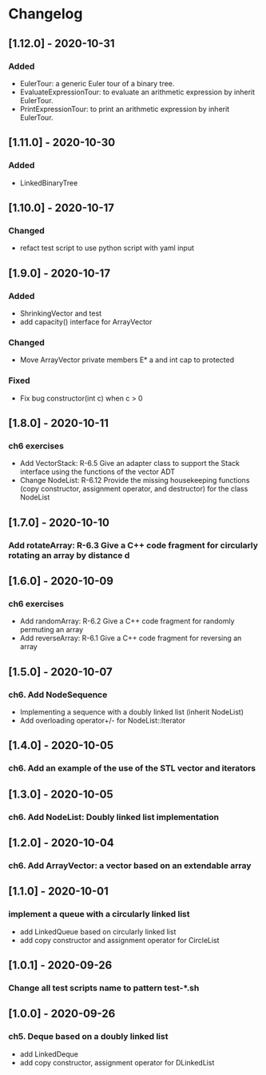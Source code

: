 # Changelog

## [1.12.0] - 2020-10-31
### Added
- EulerTour: a generic Euler tour of a binary tree.
- EvaluateExpressionTour: to evaluate an arithmetic expression by inherit EulerTour.
- PrintExpressionTour: to print an arithmetic expression by inherit EulerTour.

## [1.11.0] - 2020-10-30
### Added
- LinkedBinaryTree

## [1.10.0] - 2020-10-17
### Changed
- refact test script to use python script with yaml input

## [1.9.0] - 2020-10-17
### Added
- ShrinkingVector and test
- add capacity() interface for ArrayVector
### Changed
- Move ArrayVector private members E* a and int cap to protected
### Fixed
- Fix bug constructor(int c) when c > 0

## [1.8.0] - 2020-10-11
### ch6 exercises
- Add VectorStack: R-6.5 Give an adapter class to support the Stack interface using the functions of the vector ADT
- Change NodeList: R-6.12 Provide the missing housekeeping functions (copy constructor, assignment operator, and destructor) for the class NodeList

## [1.7.0] - 2020-10-10
### Add rotateArray: R-6.3 Give a C++ code fragment for circularly rotating an array by distance d

## [1.6.0] - 2020-10-09
### ch6 exercises
- Add randomArray: R-6.2 Give a C++ code fragment for randomly permuting an array
- Add reverseArray: R-6.1 Give a C++ code fragment for reversing an array

## [1.5.0] - 2020-10-07
### ch6. Add NodeSequence
- Implementing a sequence with a doubly linked list (inherit NodeList) 
- Add overloading operator+/- for NodeList<E>::Iterator

## [1.4.0] - 2020-10-05
### ch6. Add an example of the use of the STL vector and iterators

## [1.3.0] - 2020-10-05
### ch6. Add NodeList: Doubly linked list implementation

## [1.2.0] - 2020-10-04
### ch6. Add ArrayVector: a vector based on an extendable array

## [1.1.0] - 2020-10-01
### implement a queue with a circularly linked list
- add LinkedQueue based on circularly linked list
- add copy constructor and assignment operator for CircleList

## [1.0.1] - 2020-09-26
### Change all test scripts name to pattern test-*.sh

## [1.0.0] - 2020-09-26
### ch5. Deque based on a doubly linked list
- add LinkedDeque
- add copy constructor, assignment operator for DLinkedList
